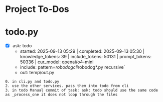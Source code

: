# Project To-Dos


# todo.py
- [x] ask: todo
  - started: 2025-09-13 05:29 | completed: 2025-09-13 05:30 | knowledge_tokens: 39 | include_tokens: 50131 | prompt_tokens: 50336 | cur_model: openai/o4-mini
  - include: pattern=*robodogcli*robodog*.py  recursive`
  - out:  temp\out.py
```knowledge
0. in cli.py and todo.py
2. use the other services. pass them into todo from cli
3. in todo Manual commit of task: ask: todo should use the same code as _process_one it does not loop through the files
```

